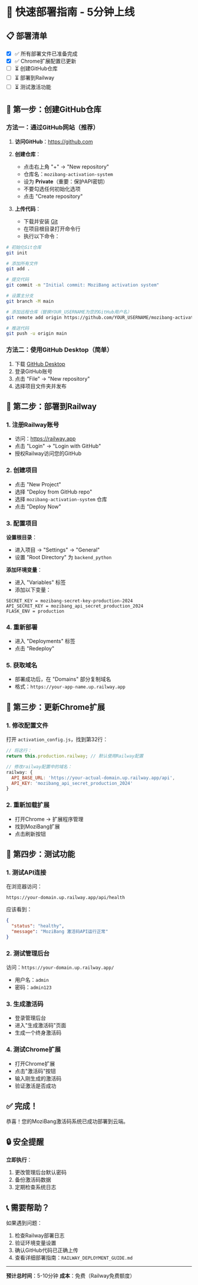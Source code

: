 # 🚀 快速部署指南 - 5分钟上线

## 📋 部署清单

- [x] ✅ 所有部署文件已准备完成
- [x] ✅ Chrome扩展配置已更新
- [ ] ⏳ 创建GitHub仓库
- [ ] ⏳ 部署到Railway
- [ ] ⏳ 测试激活功能

## 🎯 第一步：创建GitHub仓库

### 方法一：通过GitHub网站（推荐）

1. **访问GitHub**：https://github.com
2. **创建仓库**：
   - 点击右上角 "+" → "New repository"
   - 仓库名：`mozibang-activation-system`
   - 设为 **Private**（重要：保护API密钥）
   - 不要勾选任何初始化选项
   - 点击 "Create repository"

3. **上传代码**：
   - 下载并安装 [Git](https://git-scm.com/download/win)
   - 在项目根目录打开命令行
   - 执行以下命令：

```bash
# 初始化Git仓库
git init

# 添加所有文件
git add .

# 提交代码
git commit -m "Initial commit: MoziBang activation system"

# 设置主分支
git branch -M main

# 添加远程仓库（替换YOUR_USERNAME为您的GitHub用户名）
git remote add origin https://github.com/YOUR_USERNAME/mozibang-activation-system.git

# 推送代码
git push -u origin main
```

### 方法二：使用GitHub Desktop（简单）

1. 下载 [GitHub Desktop](https://desktop.github.com/)
2. 登录GitHub账号
3. 点击 "File" → "New repository"
4. 选择项目文件夹并发布

## 🚂 第二步：部署到Railway

### 1. 注册Railway账号
- 访问：https://railway.app
- 点击 "Login" → "Login with GitHub"
- 授权Railway访问您的GitHub

### 2. 创建项目
- 点击 "New Project"
- 选择 "Deploy from GitHub repo"
- 选择 `mozibang-activation-system` 仓库
- 点击 "Deploy Now"

### 3. 配置项目
**设置根目录**：
- 进入项目 → "Settings" → "General"
- 设置 "Root Directory" 为 `backend_python`

**添加环境变量**：
- 进入 "Variables" 标签
- 添加以下变量：

```
SECRET_KEY = mozibang-secret-key-production-2024
API_SECRET_KEY = mozibang_api_secret_production_2024
FLASK_ENV = production
```

### 4. 重新部署
- 进入 "Deployments" 标签
- 点击 "Redeploy"

### 5. 获取域名
- 部署成功后，在 "Domains" 部分复制域名
- 格式：`https://your-app-name.up.railway.app`

## 🔧 第三步：更新Chrome扩展

### 1. 修改配置文件
打开 `activation_config.js`，找到第32行：

```javascript
// 将这行：
return this.production.railway; // 默认使用Railway配置

// 修改railway配置中的域名：
railway: {
  API_BASE_URL: 'https://your-actual-domain.up.railway.app/api',
  API_KEY: 'mozibang_api_secret_production_2024'
}
```

### 2. 重新加载扩展
- 打开Chrome → 扩展程序管理
- 找到MoziBang扩展
- 点击刷新按钮

## 🧪 第四步：测试功能

### 1. 测试API连接
在浏览器访问：
```
https://your-domain.up.railway.app/api/health
```

应该看到：
```json
{
  "status": "healthy",
  "message": "MoziBang 激活码API运行正常"
}
```

### 2. 测试管理后台
访问：`https://your-domain.up.railway.app/`
- 用户名：`admin`
- 密码：`admin123`

### 3. 生成激活码
- 登录管理后台
- 进入"生成激活码"页面
- 生成一个终身激活码

### 4. 测试Chrome扩展
- 打开Chrome扩展
- 点击"激活码"按钮
- 输入刚生成的激活码
- 验证激活是否成功

## ✅ 完成！

恭喜！您的MoziBang激活码系统已成功部署到云端。

## 🔒 安全提醒

**立即执行**：
1. 更改管理后台默认密码
2. 备份激活码数据
3. 定期检查系统日志

## 📞 需要帮助？

如果遇到问题：
1. 检查Railway部署日志
2. 验证环境变量设置
3. 确认GitHub代码已正确上传
4. 查看详细部署指南：`RAILWAY_DEPLOYMENT_GUIDE.md`

---

**预计总时间**：5-10分钟
**成本**：免费（Railway免费额度）